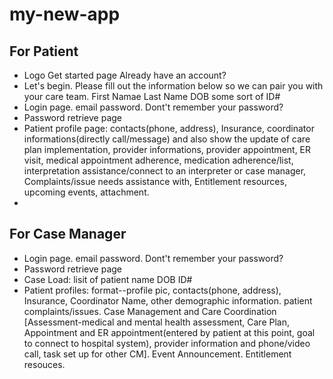 # my-new-app
## For Patient
- Logo Get started page Already have an account?
- Let's begin. Please fill out the information below so we can pair you with your care team. First Namae Last Name DOB some sort of ID#
- Login page. email password. Dont't remember your password?
- Password retrieve page
- Patient profile page: contacts(phone, address), Insurance, coordinator informations(directly call/message) and also show the update of care plan implementation, provider informations, provider appointment, ER visit, medical appointment adherence, medication adherence/list, interpretation assistance/connect to an interpreter or case manager, Complaints/issue needs assistance with, Entitlement resources, upcoming events, attachment.
- 

## For Case Manager
- Login page. email password. Dont't remember your password?
- Password retrieve page
- Case Load: lisit of patient name DOB ID# 
- Patient profiles: format--profile pic, contacts(phone, address), Insurance, Coordinator Name, other demographic information. patient complaints/issues. Case Management and Care Coordination [Assessment-medical and mental health assessment, Care Plan, Appointment and ER appointment(entered by patient at this point, goal to connect to hospital system), provider information and phone/video call, task set up for other CM]. Event Announcement. Entitlement resouces. 
